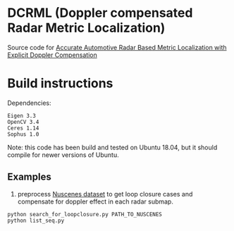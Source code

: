 # DCRML (Doppler compensated Radar Metric Localization)
Source code for [Accurate Automotive Radar Based Metric Localization with Explicit Doppler Compensation](https://arxiv.org/abs/2112.14887)

# Build instructions
Dependencies:
```
Eigen 3.3
OpenCV 3.4
Ceres 1.14
Sophus 1.0
```
Note: this code has been build and tested on Ubuntu 18.04, but it should compile for newer versions of Ubuntu.

## Examples

1. preprocess [Nuscenes dataset](https://www.nuscenes.org/) to get loop closure cases and compensate for doppler effect in each radar submap.
```
python search_for_loopclosure.py PATH_TO_NUSCENES
python list_seq.py
```
